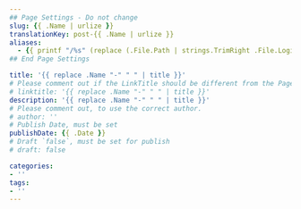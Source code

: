 ```yaml
---
## Page Settings - Do not change
slug: {{ .Name | urlize }}
translationKey: post-{{ .Name | urlize }}
aliases:
  - {{ printf "/%s" (replace (.File.Path | strings.TrimRight .File.LogicalName) "\\" "/") }}
## End Page Settings

title: '{{ replace .Name "-" " " | title }}'
# Please comment out if the LinkTitle should be different from the Page `title`.
# linktitle: '{{ replace .Name "-" " " | title }}'
description: '{{ replace .Name "-" " " | title }}'
# Please comment out, to use the correct author.
# author: ''
# Publish Date, must be set
publishDate: {{ .Date }}
# Draft `false`, must be set for publish
# draft: false

categories:
- ''
tags:
- ''
---
```

